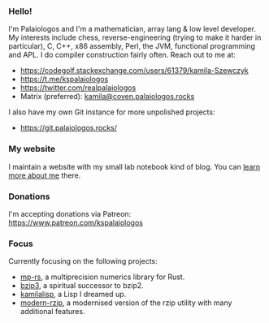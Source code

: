 ### Hello!

I'm Palaiologos and I'm a mathematician, array lang & low level developer. My interests include chess, reverse-engineering (trying to make it harder in particular), C, C++, x86 assembly, Perl, the JVM, functional programming and APL. I do compiler construction fairly often. Reach out to me at:
- https://codegolf.stackexchange.com/users/61379/kamila-Szewczyk
- https://t.me/kspalaiologos
- https://twitter.com/realpalaiologos
- Matrix (preferred): kamila@coven.palaiologos.rocks

I also have my own Git instance for more unpolished projects:
- https://git.palaiologos.rocks/

### My website

I maintain a website with my small lab notebook kind of blog. You can [learn more about me](https://palaiologos.rocks/about/) there.

### Donations

I'm accepting donations via Patreon: https://www.patreon.com/kspalaiologos

### Focus

Currently focusing on the following projects:
- [mp-rs](https://github.com/kspalaiologos/mp-rs), a multiprecision numerics library for Rust.
- [bzip3](https://github.com/kspalaiologos/bzip3), a spiritual successor to bzip2.
- [kamilalisp](https://github.com/kspalaiologos/kamilalisp), a Lisp I dreamed up.
- [modern-rzip](https://github.com/modern-rzip/modern-rzip), a modernised version of the rzip utility with many additional features.
